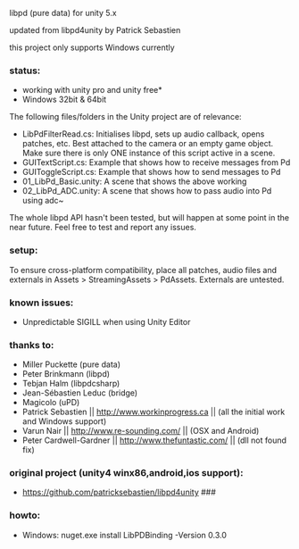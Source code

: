libpd (pure data) for unity 5.x

updated from libpd4unity by Patrick Sebastien

this project only supports Windows currently 

### status: ###
* working with unity pro and unity free*
* Windows 32bit & 64bit

The following files/folders in the Unity project are of relevance:
* LibPdFilterRead.cs: Initialises libpd, sets up audio callback, opens patches, etc. Best attached to the camera or an empty game object. Make sure there is only ONE instance of this script active in a scene. 
* GUITextScript.cs: Example that shows how to receive messages from Pd
* GUIToggleScript.cs: Example that shows how to send messages to Pd
* 01\_LibPd_Basic.unity: A scene that shows the above working
* 02\_LibPd_ADC.unity: A scene that shows how to pass audio into Pd using adc~

The whole libpd API hasn't been tested, but will happen at some point in the near future. Feel free to test and report any issues. 

### setup: ###
To ensure cross-platform compatibility, place all patches, audio files and externals in Assets > StreamingAssets > PdAssets. Externals are untested.

### known issues: ###
* Unpredictable SIGILL when using Unity Editor

### thanks to: ###
* Miller Puckette (pure data)
* Peter Brinkmann (libpd)
* Tebjan Halm (libpdcsharp)
* Jean-Sébastien Leduc (bridge)
* Magicolo (uPD)
* Patrick Sebastien || http://www.workinprogress.ca || (all the initial work and Windows support)
* Varun Nair || http://www.re-sounding.com/ || (OSX and Android) 
* Peter Cardwell-Gardner || http://www.thefuntastic.com/ || (dll not found fix)

### original project (unity4 winx86,android,ios support): ###
* https://github.com/patricksebastien/libpd4unity ###

### howto: ###
* Windows: nuget.exe install LibPDBinding -Version 0.3.0
